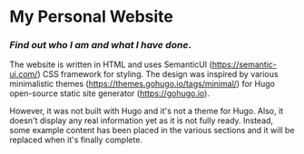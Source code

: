 # My Personal Website
### _Find out who I am and what I have done_.

The website is written in HTML and uses SemanticUI (https://semantic-ui.com/) CSS framework for styling. The design was inspired by various minimalistic themes (https://themes.gohugo.io/tags/minimal/) for Hugo open-source static site generator (https://gohugo.io). 

However, it was not built with Hugo and it's not a theme for Hugo. Also, it doesn't display any real information yet as it is not fully ready. Instead, some example content has been placed in the various sections and it will be replaced when it's finally complete.
